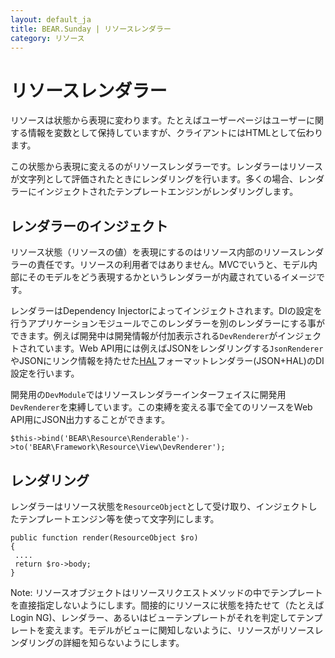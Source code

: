 ```yaml
---
layout: default_ja
title: BEAR.Sunday | リソースレンダラー
category: リソース
--- 
```

# リソースレンダラー 

リソースは状態から表現に変わります。たとえばユーザーページはユーザーに関する情報を変数として保持していますが、クライアントにはHTMLとして伝わります。

この状態から表現に変えるのがリソースレンダラーです。レンダラーはリソースが文字列として評価されたときにレンダリングを行います。多くの場合、レンダラーにインジェクトされたテンプレートエンジンがレンダリングします。

## レンダラーのインジェクト 

リソース状態（リソースの値）を表現にするのはリソース内部のリソースレンダラーの責任です。リソースの利用者ではありません。MVCでいうと、モデル内部にそのモデルをどう表現するかというレンダラーが内蔵されているイメージです。

レンダラーはDependency Injectorによってインジェクトされます。DIの設定を行うアプリケーションモジュールでこのレンダラーを別のレンダラーにする事ができます。例えば開発中は開発情報が付加表示される`DevRenderer`がインジェクトされています。Web API用には例えばJSONをレンダリングする`JsonRenderer`やJSONにリンク情報を持たせた[HAL](http://stateless.co/hal_specification.html)フォーマットレンダラー(JSON+HAL)のDI設定を行います。

開発用の`DevModule`ではリソースレンダラーインターフェイスに開発用`DevRenderer`を束縛しています。この束縛を変える事で全てのリソースをWeb API用にJSON出力することができます。
```
$this->bind('BEAR\Resource\Renderable')->to('BEAR\Framework\Resource\View\DevRenderer');
```

## レンダリング 
レンダラーはリソース状態を`ResourceObject`として受け取り、インジェクトしたテンプレートエンジン等を使って文字列にします。

```
public function render(ResourceObject $ro)
{
 ....
 return $ro->body;
}
```

 Note: リソースオブジェクトはリソースリクエストメソッドの中でテンプレートを直接指定しないようにします。間接的にリソースに状態を持たせて（たとえばLogin NG)、レンダラー、あるいはビューテンプレートがそれを判定してテンプレートを変えます。モデルがビューに関知しないように、リソースがリソースレンダリングの詳細を知らないようにします。